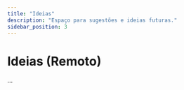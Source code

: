 ```yaml
---
title: "Ideias"
description: "Espaço para sugestões e ideias futuras."
sidebar_position: 3
---
```


# Ideias (Remoto)

...
